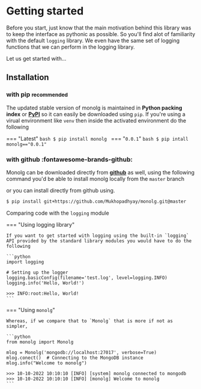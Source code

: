 # Getting started

Before you start, just know that the main motivation behind this library was to keep the interface as pythonic as possible. So you'll find alot of familiarity with the default `logging` library. We even have the same set of logging functions that we can perform in the logging library.

Let us get started with...

## Installation

### with pip <small>recommended</small>
The updated stable version of monolg is maintained in **Python packing index** or [**PyPI**](https://pypi.org/project/monolg/) so it can easily be downloaded using `pip`. If you're using a virual environment like `venv` then inside the activated environment do the following

=== "Latest"
    ```bash
    $ pip install monolg
    ```
=== "`0.0.1`"
    ```bash
    $ pip intall monolg=="0.0.1"
    ```

### with github :fontawesome-brands-github:
Monolg can be downloaded directly from [**github**](https://github.com/Mukhopadhyay/monolg) as well, using the following command you'd be able to install monolg locally from the `master` branch

or you can install directly from github using.
```bash
$ pip install git+https://github.com/Mukhopadhyay/monolg.git@master
```

Comparing code with the `logging` module

=== "Using logging library"

    If you want to get started with logging using the built-in `logging` API provided by the standard library modules you would have to do the following

    ```python
    import logging

    # Setting up the logger
    logging.basicConfig(filename='test.log', level=logging.INFO)
    logging.info('Hello, World!')

    >>> INFO:root:Hello, World!
    ```

=== "Using `monolg`"

    Whereas, if we compare that to `Monolg` that is more if not as simpler,

    ```python
    from monolg import Monolg

    mlog = Monolg('mongodb://localhost:27017', verbose=True)
    mlog.conect()  # Connecting to the MongoDB instance
    mlog.info("Welcome to monolg")

    >>> 10-10-2022 10:10:10 [INFO] [system] monolg connected to mongodb
    >>> 10-10-2022 10:10:10 [INFO] [monolg] Welcome to monolg
    ```
